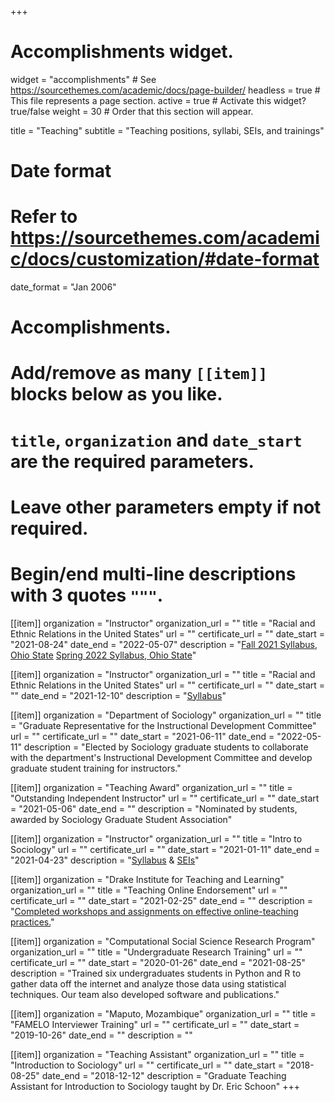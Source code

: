 +++
# Accomplishments widget.
widget = "accomplishments"  # See https://sourcethemes.com/academic/docs/page-builder/
headless = true  # This file represents a page section.
active = true  # Activate this widget? true/false
weight = 30  # Order that this section will appear.

title = "Teaching"
subtitle = "Teaching positions, syllabi, SEIs, and trainings"

# Date format
#   Refer to https://sourcethemes.com/academic/docs/customization/#date-format
date_format = "Jan 2006"

# Accomplishments.
#   Add/remove as many `[[item]]` blocks below as you like.
#   `title`, `organization` and `date_start` are the required parameters.
#   Leave other parameters empty if not required.
#   Begin/end multi-line descriptions with 3 quotes `"""`.

[[item]]
  organization = "Instructor"
  organization_url = ""
  title = "Racial and Ethnic Relations in the United States"
  url = ""
  certificate_url = ""
  date_start = "2021-08-24"
  date_end = "2022-05-07"
  description = "[Fall 2021 Syllabus, Ohio State](/teaching/presentations/RaceEthn_Syllabus_Fall2021.pdf) [Spring 2022 Syllabus, Ohio State](/teaching/presentations/RaceEthn_Spring2022_Axxe_20220106.pdf)"

[[item]]
  organization = "Instructor"
  organization_url = ""
  title = "Racial and Ethnic Relations in the United States"
  url = ""
  certificate_url = ""
  date_start = ""
  date_end = "2021-12-10"
  description = "[Syllabus](/teaching/presentations/RaceEthn_Syllabus_Fall2021.pdf)"

[[item]]
  organization = "Department of Sociology"
  organization_url = ""
  title = "Graduate Representative for the Instructional Development Committee"
  url = ""
  certificate_url = ""
  date_start = "2021-06-11"
  date_end = "2022-05-11"
  description = "Elected by Sociology graduate students to collaborate with the department's Instructional Development Committee and develop graduate student training for instructors."

[[item]]
  organization = "Teaching Award"
  organization_url = ""
  title = "Outstanding Independent Instructor"
  url = ""
  certificate_url = ""
  date_start = "2021-05-06"
  date_end = ""
  description = "Nominated by students, awarded by Sociology Graduate Student Association"

[[item]]
  organization = "Instructor"
  organization_url = ""
  title = "Intro to Sociology"
  url = ""
  certificate_url = ""
  date_start = "2021-01-11"
  date_end = "2021-04-23"
  description = "[Syllabus](/teaching/presentations/IntroToSoc_Spr2021_Axxe_20210119.pdf) & [SEIs](/teaching/presentations/Intro_Spr2021.pdf)"

[[item]]
  organization = "Drake Institute for Teaching and Learning"
  organization_url = ""
  title = "Teaching Online Endorsement"
  url = ""
  certificate_url = ""
  date_start = "2021-02-25"
  date_end = ""
  description = "[Completed workshops and assignments on effective online-teaching practices.](/Teaching/presentations/OnlineTeaching.pdf)"

[[item]]
  organization = "Computational Social Science Research Program"
  organization_url = ""
  title = "Undergraduate Research Training"
  url = ""
  certificate_url = ""
  date_start = "2020-01-26"
  date_end = "2021-08-25"
  description = "Trained six undergraduates students in Python and R to gather data off the internet and analyze those data using statistical techniques. Our team also developed software and publications."

[[item]]
  organization = "Maputo, Mozambique"
  organization_url = ""
  title = "FAMELO Interviewer Training"
  url = ""
  certificate_url = ""
  date_start = "2019-10-26"
  date_end = ""
  description = ""

[[item]]
  organization = "Teaching Assistant"
  organization_url = ""
  title = "Introduction to Sociology"
  url = ""
  certificate_url = ""
  date_start = "2018-08-25"
  date_end = "2018-12-12"
  description = "Graduate Teaching Assistant for Introduction to Sociology taught by Dr. Eric Schoon"
+++